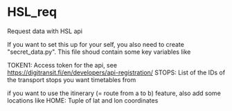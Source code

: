 # HSL_req
Request data with HSL api

If you want to set this up for your self, you also need to create "secret_data.py".
This file shoud contain some key variables like

TOKEN1:     Access token for the api, see https://digitransit.fi/en/developers/api-registration/
STOPS:      List of the IDs of the transport stops you want timetables from

if you want to use the itinerary (= route from a to b) feature, also add some locations like 
HOME:       Tuple of lat and lon coordinates
